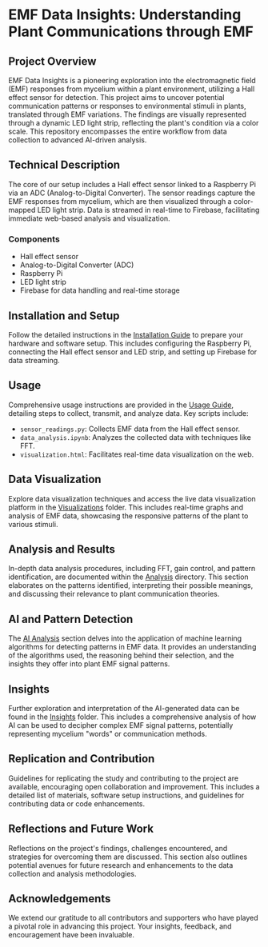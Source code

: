 # EMF Data Insights: Understanding Plant Communications through EMF

## Project Overview

EMF Data Insights is a pioneering exploration into the electromagnetic field (EMF) responses from mycelium within a plant environment, utilizing a Hall effect sensor for detection. This project aims to uncover potential communication patterns or responses to environmental stimuli in plants, translated through EMF variations. The findings are visually represented through a dynamic LED light strip, reflecting the plant's condition via a color scale. This repository encompasses the entire workflow from data collection to advanced AI-driven analysis.

## Technical Description

The core of our setup includes a Hall effect sensor linked to a Raspberry Pi via an ADC (Analog-to-Digital Converter). The sensor readings capture the EMF responses from mycelium, which are then visualized through a color-mapped LED light strip. Data is streamed in real-time to Firebase, facilitating immediate web-based analysis and visualization.

### Components

- Hall effect sensor
- Analog-to-Digital Converter (ADC)
- Raspberry Pi
- LED light strip
- Firebase for data handling and real-time storage

## Installation and Setup

Follow the detailed instructions in the [Installation Guide](/EMFDataInsights/data_collection/EMFDataInsights_Setup_Guide.ipynb) to prepare your hardware and software setup. This includes configuring the Raspberry Pi, connecting the Hall effect sensor and LED strip, and setting up Firebase for data streaming.

## Usage

Comprehensive usage instructions are provided in the [Usage Guide](/EMFDataInsights/data_collection/readme.md), detailing steps to collect, transmit, and analyze data. Key scripts include:

- `sensor_readings.py`: Collects EMF data from the Hall effect sensor.
- `data_analysis.ipynb`: Analyzes the collected data with techniques like FFT.
- `visualization.html`: Facilitates real-time data visualization on the web.

## Data Visualization

Explore data visualization techniques and access the live data visualization platform in the [Visualizations](/EMFDataInsights/visualizations/readme.md) folder. This includes real-time graphs and analysis of EMF data, showcasing the responsive patterns of the plant to various stimuli.

## Analysis and Results

In-depth data analysis procedures, including FFT, gain control, and pattern identification, are documented within the [Analysis](/EMFDataInsights/data_analysis/readme.md) directory. This section elaborates on the patterns identified, interpreting their possible meanings, and discussing their relevance to plant communication theories.

## AI and Pattern Detection

The [AI Analysis](/EMFDataInsights/ai_analysis/readme.md) section delves into the application of machine learning algorithms for detecting patterns in EMF data. It provides an understanding of the algorithms used, the reasoning behind their selection, and the insights they offer into plant EMF signal patterns.

## Insights

Further exploration and interpretation of the AI-generated data can be found in the [Insights](/EMFDataInsights/insights/readme.md) folder. This includes a comprehensive analysis of how AI can be used to decipher complex EMF signal patterns, potentially representing mycelium "words" or communication methods.

## Replication and Contribution

Guidelines for replicating the study and contributing to the project are available, encouraging open collaboration and improvement. This includes a detailed list of materials, software setup instructions, and guidelines for contributing data or code enhancements.

## Reflections and Future Work

Reflections on the project's findings, challenges encountered, and strategies for overcoming them are discussed. This section also outlines potential avenues for future research and enhancements to the data collection and analysis methodologies.

## Acknowledgements

We extend our gratitude to all contributors and supporters who have played a pivotal role in advancing this project. Your insights, feedback, and encouragement have been invaluable.

